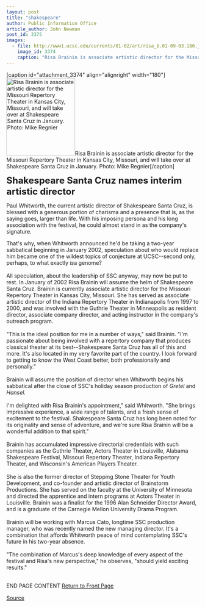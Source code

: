 ```yaml
---
layout: post
title: "shakespeare"
author: Public Information Office
article_author: John Newman
post_id: 3375
images:
  - file: http://www1.ucsc.edu/currents/01-02/art/risa_b.01-09-03.180.jpg
    image_id: 3374
    caption: "Risa Brainin is associate artistic director for the Missouri Repertory Theater in Kansas City, Missouri, and will take over at Shakespeare Santa Cruz in January. Photo: Mike Regnier"
---
```


[caption id="attachment_3374" align="alignright" width="180"]<a href="http://dev-ucsc-news.pantheonsite.io/wp-content/uploads/2001/09/risa_b.01-09-03.180.jpg"><img class="size-full wp-image-3374" src="http://dev-ucsc-news.pantheonsite.io/wp-content/uploads/2001/09/risa_b.01-09-03.180.jpg" alt="Risa Brainin is associate artistic director for the Missouri Repertory Theater in Kansas City, Missouri, and will take over at Shakespeare Santa Cruz in January. Photo: Mike Regnier" width="180" height="203" /></a>Risa Brainin is associate artistic director for the Missouri Repertory Theater in Kansas City, Missouri, and will take over at Shakespeare Santa Cruz in January. Photo: Mike Regnier[/caption]
<p>
  <font size="5"><b>Shakespeare Santa Cruz names interim artistic director</b></font>
</p>
<p>
  Paul Whitworth, the current artistic director of Shakespeare Santa Cruz, is blessed with a generous portion of charisma and a presence that is, as the saying goes, larger than life. With his imposing persona and his long association with the festival, he could almost stand in as the company's signature.
</p>That's why, when Whitworth announced he'd be taking a two-year sabbatical beginning in January 2002, speculation about who would replace him became one of the wildest topics of conjecture at UCSC--second only, perhaps, to what exactly <i>is</i>a genome?<br>
<br>
All speculation, about the leadership of SSC anyway, may now be put to rest. In January of 2002 Risa Brainin will assume the helm of Shakespeare Santa Cruz. Brainin is currently associate artistic director for the Missouri Repertory Theater in Kansas City, Missouri. She has served as associate artistic director of the Indiana Repertory Theater in Indianapolis from 1997 to 2000, and was involved with the Guthrie Theater in Minneapolis as resident director, associate company director, and acting instructor in the company's outreach program.<br>
<br>
"This is the ideal position for me in a number of ways," said Brainin. "I'm passionate about being involved with a repertory company that produces classical theater at its best--Shakespeare Santa Cruz has all of this and more. It's also located in my very favorite part of the country. I look forward to getting to know the West Coast better, both professionally and personally."<br>
<br>
Brainin will assume the position of director when Whitworth begins his sabbatical after the close of SSC's holiday season production of <i>Gretel</i> and <i>Hansel.<br>
<br></i>I'm delighted with Risa Brainin's appointment," said Whitworth. "She brings impressive experience, a wide range of talents, and a fresh sense of excitement to the festival. Shakespeare Santa Cruz has long been noted for its originality and sense of adventure, and we're sure Risa Brainin will be a wonderful addition to that spirit."<br>
<br>
Brainin has accumulated impressive directorial credentials with such companies as the Guthrie Theater, Actors Theater in Louisville, Alabama Shakespeare Festival, Missouri Repertory Theater, Indiana Repertory Theater, and Wisconsin's American Players Theater.<br>
<br>
She is also the former director of Stepping Stone Theater for Youth Development, and co-founder and artistic director of Brainstorm Productions. She has served on the faculty at the University of Minnesota and directed the apprentice and intern programs at Actors Theater in Louisville. Brainin was a finalist for the 1996 Alan Schneider Director Award, and is a graduate of the Carnegie Mellon University Drama Program.<br>
<br>
Brainin will be working with Marcus Cato, longtime SSC production manager, who was recently named the new managing director. It's a combination that affords Whitworth peace of mind contemplating SSC's future in his two-year absence.<br>
<br>
"The combination of Marcus's deep knowledge of every aspect of the festival and Risa's new perspective," he observes, "should yield exciting results."
<p>
  <br>
  END PAGE CONTENT <a href="../../index.html">Return to Front Page</a> <img align="bottom" alt=" " border="0" height="1" src="../../images/trans.gif" width="385">
</p>
<p><a href="http://www1.ucsc.edu/currents/01-02/09-03/shakespeare.html" title="Permalink to shakespeare">Source</a></p>
